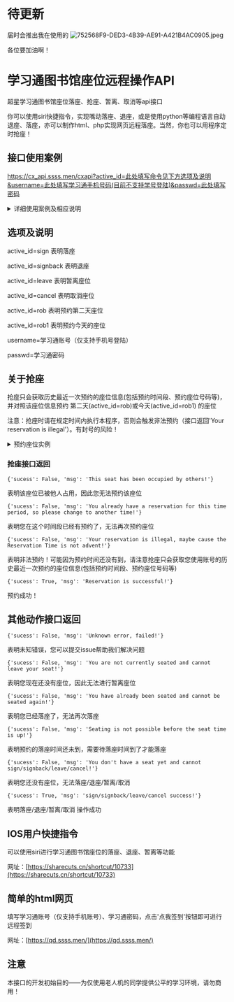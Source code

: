 # 待更新
届时会推出我在使用的
![752568F9-DED3-4B39-AE91-A421B4AC0905.jpeg](https://i.loli.net/2021/11/10/W1Z2KTzU6xtJfyc.jpg)

各位要加油啊！
# 学习通图书馆座位远程操作API

超星学习通图书馆座位落座、抢座、暂离、取消等api接口

你可以使用siri快捷指令，实现嘴动落座、退座，或是使用python等编程语言自动退座、落座，亦可以制作html、php实现网页远程落座。当然，你也可以用程序定时抢座！

## 接口使用案例

https://cx_api.ssss.men/cxapi?active_id=此处填写命令见下方选项及说明&username=此处填写学习通手机号码(目前不支持学号登陆)&passwd=此处填写密码

  <details>
  <summary> 详细使用案例及相应说明</summary>
  比如我的手机号码为19541817688，我的密码为ilovesunn，我要执行的命令为落座（active_id=sign），所以我应该访问的网址是

  https://cx_api.ssss.men/cxapi?active_id=sign&username=19541817688&passwd=ilovesunn

  同样的，如果我想要预约第二天的座位(active_id=rob)，我要访问的网址为

  https://cx_api.ssss.men/cxapi?active_id=rob&username=19541817688&passwd=ilovesunn
  </details>


## 选项及说明

active_id=sign                        表明落座

active_id=signback                表明退座

active_id=leave                      表明暂离座位

active_id=cancel                    表明取消座位

active_id=rob                         表明预约第二天座位

active_id=rob1                        表明预约今天的座位


username=学习通账号（仅支持手机号登陆）

passwd=学习通密码

## 关于抢座

抢座只会获取历史最近一次预约的座位信息(包括预约时间段、预约座位号码等)，并对照该座位信息预约  第二天(active_id=rob)或今天(active_id=rob1)  的座位

注意：抢座时请在规定时间内执行本程序，否则会触发非法预约（接口返回'Your reservation is illegal'）。有封号的风险！
   <details>
   <summary> 预约座位实例</summary>
   比如，您的学习通账号内最近预约的座位号是110，预约时间段是7:00-10:00，那么本程序预约的座位号也是110，预约时间也还是7:00-10:00

   当访问的网址内active_id=rob时，您的账号将自动预约第二天的座位；当访问的网址内active_id=rob1时，您的账号将自动预约今天的座位；但也应遵守学校的允许预约的时间段，否则就会触发非法预约。有以下两种情况可以借鉴：


1.您的学校在晚上八点后可以预约第二天的座位，如果您想预约第二天的座位，那么您可以在今晚八点定时访问这样的网址https://cx_api.ssss.men/cxapi?active_id=rob&username=此处填入学习通账号&passwd=此处填入密码

2.您的学校在早上七点后可以预约今天的座位，如果您想预约今天的座位，那么您可以在今早七点定时访问这样的网址https://cx_api.ssss.men/cxapi?active_id=rob1&username=此处填入学习通账号&passwd=此处填入密码

注意上述网址中一个active_id为'rob'另一个为'rob1'

当然定时访问网址的操作可以使用计算机程序执行
  
   </details>

### 抢座接口返回
```
{'sucess': False, 'msg': 'This seat has been occupied by others!'} 
```
表明该座位已被他人占用，因此您无法预约该座位
```
{'sucess': False, 'msg': 'You already have a reservation for this time period, so please change to another time!'}
```
表明您在这个时间段已经有预约了，无法再次预约座位
```
{'sucess': False, 'msg': 'Your reservation is illegal, maybe cause the Reservation Time is not advent!'} 
```
表明非法预约！可能因为预约时间还没有到，请注意抢座只会获取您使用账号的历史最近一次预约的座位信息(包括预约时间段、预约座位号码等)

```
{'sucess': True, 'msg': 'Reservation is successful!'}
```
预约成功！


## 其他动作接口返回

```
{'sucess': False, 'msg': 'Unknown error, failed!'}
```
表明未知错误，您可以提交issue帮助我们解决问题
```
{'sucess': False, 'msg': 'You are not currently seated and cannot leave your seat!'}
```
表明您现在还没有座位，因此无法进行暂离座位
```
{'sucess': False, 'msg': 'You have already been seated and cannot be seated again!'}   
```
表明您已经落座了，无法再次落座
```
{'sucess': False, 'msg': 'Seating is not possible before the seat time is up!'}    
```
表明预约的落座时间还未到，需要待落座时间到了才能落座
```
{'sucess': False, 'msg': 'You don't have a seat yet and cannot sign/signback/leave/cancel!'}
```
表明您还没有座位，无法落座/退座/暂离/取消
```
{'sucess': True, 'msg': 'sign/signback/leave/cancel success!'}   
```
表明落座/退座/暂离/取消 操作成功


## IOS用户快捷指令

可以使用siri进行学习通图书馆座位的落座、退座、暂离等功能

网址：[https://sharecuts.cn/shortcut/10733](https://sharecuts.cn/shortcut/10733)

## 简单的html网页

填写学习通账号（仅支持手机账号）、学习通密码，点击'点我签到'按钮即可进行远程签到

网址：[https://qd.ssss.men/](https://qd.ssss.men/)




## 注意

本接口的开发初始目的——为仅使用老人机的同学提供公平的学习环境，请勿商用！




